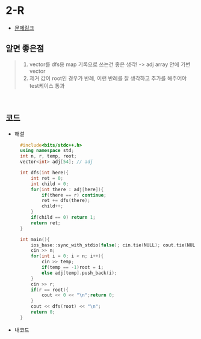 # 2-R

- [문제링크](https://www.acmicpc.net/problem/1068)

## 알면 좋은점

> 1. vector를 dfs용 map 기록으로 쓰는건 좋은 생각! -> adj array 안에 가변 vector
> 2. 제거 값이 root인 경우가 반례, 이런 반례를 잘 생각하고 추가를 해주어야 test케이스 통과

<br>

## 코드

- 해설

  ```c++
    #include<bits/stdc++.h>
    using namespace std;
    int n, r, temp, root;
    vector<int> adj[54]; // adj

    int dfs(int here){
        int ret = 0;
        int child = 0;
        for(int there : adj[here]){
            if(there == r) continue;
            ret += dfs(there);
            child++;
        }
        if(child == 0) return 1;
        return ret;
    }

    int main(){
        ios_base::sync_with_stdio(false); cin.tie(NULL); cout.tie(NULL);
        cin >> n;
        for(int i = 0; i < n; i++){
            cin >> temp;
            if(temp == -1)root = i;
            else adj[temp].push_back(i);
        }
        cin >> r;
        if(r == root){
            cout << 0 << "\n";return 0;
        }
        cout << dfs(root) << "\n";
        return 0;
    }

  ```

- 내코드

  ```c++

  ```
